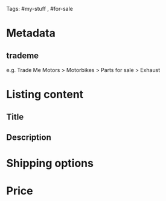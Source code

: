 Tags: #my-stuff , #for-sale 

# Metadata

## trademe

e.g. 
Trade Me Motors > Motorbikes > Parts for sale > Exhaust


# Listing content

## Title


## Description



# Shipping options



# Price